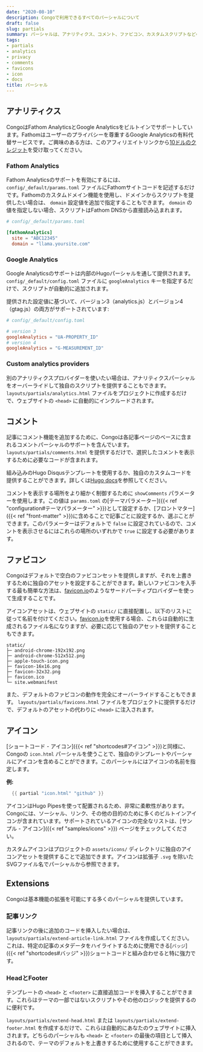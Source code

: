 ```yaml
---
date: "2020-08-10"
description: Congoで利用できるすべてのパーシャルについて
draft: false
slug: partials
summary: パーシャルは、アナリティクス、コメント、ファビコン、カスタムスクリプトなどの特別な機能をテーマに追加するために使用されます。
tags:
- partials
- analytics
- privacy
- comments
- favicons
- icon
- docs
title: パーシャル
---
```


## アナリティクス

CongoはFathom AnalyticsとGoogle Analyticsをビルトインでサポートしています。Fathomはユーザーのプライバシーを尊重するGoogle Analyticsの有料代替サービスです。ご興味のある方は、このアフィリエイトリンクから[10ドルのクレジット](https://usefathom.com/ref/RLAJSV)を受け取ってください。

### Fathom Analytics

Fathom Analyticsのサポートを有効にするには、 `config/_default/params.toml` ファイルにFathomサイトコードを記述するだけです。Fathomのカスタムドメイン機能を使用し、ドメインからスクリプトを提供したい場合は、 `domain` 設定値を追加で指定することもできます。 `domain` の値を指定しない場合、スクリプトはFathom DNSから直接読み込まれます。

```toml
# config/_default/params.toml

[fathomAnalytics]
  site = "ABC12345"
  domain = "llama.yoursite.com"
```

### Google Analytics

Google Analyticsのサポートは内部のHugoパーシャルを通して提供されます。 `config/_default/config.toml` ファイルに `googleAnalytics` キーを指定するだけで、スクリプトが自動的に追加されます。

提供された設定値に基づいて、バージョン3（analytics.js）とバージョン4（gtag.js）の両方がサポートされています:

```toml
# config/_default/config.toml

# version 3
googleAnalytics = "UA-PROPERTY_ID"
# version 4
googleAnalytics = "G-MEASUREMENT_ID"
```

### Custom analytics providers

別のアナリティクスプロバイダーを使いたい場合は、アナリティクスパーシャルをオーバーライドして独自のスクリプトを提供することもできます。 `layouts/partials/analytics.html` ファイルをプロジェクトに作成するだけで、ウェブサイトの `<head>` に自動的にインクルードされます。

## コメント

記事にコメント機能を追加するために、Congoは各記事ページのベースに含まれるコメントパーシャルのサポートを含んでいます。 `layouts/partials/comments.html` を提供するだけで、選択したコメントを表示するために必要なコードが含まれます。

組み込みのHugo Disqusテンプレートを使用するか、独自のカスタムコードを提供することができます。詳しくは[Hugo docs](https://gohugo.io/content-management/comments/)を参照してください。

コメントを表示する場所をより細かく制御するために `showComments` パラメーターを使用します。この値は `params.toml` の[テーマパラメーター]({{< ref "configuration#テーマパラメーター" >}})として設定するか、[フロントマター]({{< ref "front-matter" >}})に含めることで記事ごとに設定するか、選ぶことができます。このパラメーターはデフォルトで `false` に設定されているので、コメントを表示させるにはこれらの場所のいずれかで `true` に設定する必要があります。

## ファビコン

Congoはデフォルトで空白のファビコンセットを提供しますが、それを上書きするために独自のアセットを設定することができます。新しいファビコンを入手する最も簡単な方法は、[favicon.io](https://favicon.io)のようなサードパーティプロバイダーを使って生成することです。

アイコンアセットは、ウェブサイトの `static/` に直接配置し、以下のリストに従って名前を付けてください。[favicon.io](https://favicon.io)を使用する場合、これらは自動的に生成されるファイル名になりますが、必要に応じて独自のアセットを提供することもできます。

```shell
static/
├─ android-chrome-192x192.png
├─ android-chrome-512x512.png
├─ apple-touch-icon.png
├─ favicon-16x16.png
├─ favicon-32x32.png
├─ favicon.ico
└─ site.webmanifest
```

また、デフォルトのファビコンの動作を完全にオーバーライドすることもできます。 `layouts/partials/favicons.html` ファイルをプロジェクトに提供するだけで、デフォルトのアセットの代わりに `<head>` に注入されます。

## アイコン

[ショートコード - アイコン]({{< ref "shortcodes#アイコン" >}})と同様に、Congoの `icon.html` パーシャルを使うことで、独自のテンプレートやパーシャルにアイコンを含めることができます。このパーシャルにはアイコンの名前を指定します。

**例:**

```go
  {{ partial "icon.html" "github" }}
```

アイコンはHugo Pipesを使って配置されるため、非常に柔軟性があります。Congoには、ソーシャル、リンク、その他の目的のために多くのビルトインアイコンが含まれています。サポートされているアイコンの完全なリストは、[サンプル - アイコン]({{< ref "samples/icons" >}}) ページをチェックしてください。

カスタムアイコンはプロジェクトの `assets/icons/` ディレクトリに独自のアイコンアセットを提供することで追加できます。アイコンは拡張子 `.svg` を除いたSVGファイル名でパーシャルから参照できます。

## Extensions

Congoは基本機能の拡張を可能にする多くのパーシャルを提供しています。

### 記事リンク

記事リンクの後に追加のコードを挿入したい場合は、 `layouts/partials/extend-article-link.html` ファイルを作成してください。これは、特定の記事のメタデータをハイライトするために使用できる[`バッジ`]({{< ref "shortcodes#バッジ" >}})ショートコードと組み合わせると特に強力です。

### HeadとFooter

テンプレートの `<head>` と `<footer>` に直接追加コードを挿入することができます。これらはテーマの一部ではないスクリプトやその他のロジックを提供するのに便利です。

`layouts/partials/extend-head.html` または `layouts/partials/extend-footer.html` を作成するだけで、これらは自動的にあなたのウェブサイトに挿入されます。どちらのパーシャルも `<head>` と `<footer>` の最後の項目として挿入されるので、テーマのデフォルトを上書きするために使用することができます。
